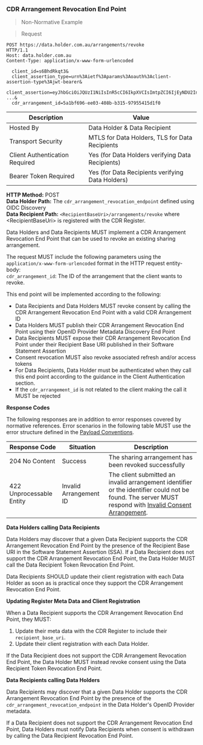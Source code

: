 ### CDR Arrangement Revocation End Point

> Non-Normative Example

>Request

```
POST https://data.holder.com.au/arrangements/revoke
HTTP/1.1
Host: data.holder.com.au
Content-Type: application/x-www-form-urlencoded

  client_id=s6BhdRkqt3&
  client_assertion_type=urn%3Aietf%3Aparams%3Aoauth%3Aclient-assertion-type%3Ajwt-bearer&
  client_assertion=eyJhbGciOiJQUzI1NiIsInR5cCI6IkpXVCIsImtpZCI6IjEyNDU2In0.ey ...&
  cdr_arrangement_id=5a1bf696-ee03-408b-b315-97955415d1f0
```

| Description | Value   |
|---|---|
| Hosted By  | Data Holder & Data Recipient  |
|  Transport Security |  MTLS for Data Holders, TLS for Data Recipients |
| Client Authentication Required | Yes (for Data Holders verifying Data Recipients) |
| Bearer Token Required| Yes (for Data Recipients verifying Data Holders) |

**HTTP Method:** POST<br/>
**Data Holder Path:** The ``cdr_arrangement_revocation_endpoint`` defined using OIDC Discovery<br/>
**Data Recipient Path:** ``<RecipientBaseUri>/arrangements/revoke`` where \<RecipientBaseUri\> is registered with the CDR Register.<br/>

Data Holders and Data Recipients MUST implement a CDR Arrangement Revocation End Point that can be used to revoke an existing sharing arrangement.

The request MUST include the following parameters using the ``application/x-www-form-urlencoded`` format in the HTTP request entity-body: <br/>
``cdr_arrangement_id``: The ID of the arrangement that the client wants to revoke.

This end point will be implemented according to the following:

* Data Recipients and Data Holders MUST revoke consent by calling the CDR Arrangement Revocation End Point  with a valid CDR Arrangement ID
* Data Holders MUST publish their CDR Arrangement Revocation End Point  using their OpenID Provider Metadata Discovery End Point
* Data Recipients MUST expose their CDR Arrangement Revocation End Point  under their Recipient Base URI published in their Software Statement Assertion
* Consent revocation MUST also revoke associated refresh and/or access tokens
* For Data Recipients, Data Holder must be authenticated when they call this end point according to the guidance in the Client Authentication section.
* If the ``cdr_arrangement_id`` is not related to the client making the call it MUST be rejected

**Response Codes**

The following responses are in addition to error responses covered by normative references. Error scenarios in the following table MUST use the error structure defined in the [Payload Conventions](#payload-conventions).

Response Code | Situation | Description
-- | -- | --
204 No Content | Success | The sharing arrangement has been revoked successfully
422 Unprocessable Entity | Invalid Arrangement ID | The client submitted an invalid arrangement identifier or the identifier could not be found. The server MUST respond with [Invalid Consent Arrangement](#error-422-authorisation-invalid-arrangement).

**Data Holders calling Data Recipients**

Data Holders may discover that a given Data Recipient supports the CDR Arrangement Revocation End Point  by the presence of the Recipient Base URI in the Software Statement Assertion (SSA). If a Data Recipient does not support the CDR Arrangement Revocation End Point, the Data Holder MUST call the Data Recipient Token Revocation End Point.

Data Recipients SHOULD update their client registration with each Data Holder as soon as is practical once they support the CDR Arrangement Revocation End Point.

**Updating Register Meta Data and Client Registration**

When a Data Recipient supports the CDR Arrangement Revocation End Point, they MUST:
1. Update their meta data with the CDR Register to include their ``recipient_base_uri``.
2. Update their client registration with each Data Holder.

If the Data Recipient does not support the CDR Arrangement Revocation End Point, the Data Holder MUST instead revoke consent using the Data Recipient Token Revocation End Point.

**Data Recipients calling Data Holders**

Data Recipients may discover that a given Data Holder supports the CDR Arrangement Revocation End Point by the presence of the ``cdr_arrangement_revocation_endpoint`` in the Data Holder's OpenID Provider metadata.

If a Data Recipient does not support the CDR Arrangement Revocation End Point, Data Holders must notify Data Recipients when consent is withdrawn by calling the Data Recipient Revocation End Point.
